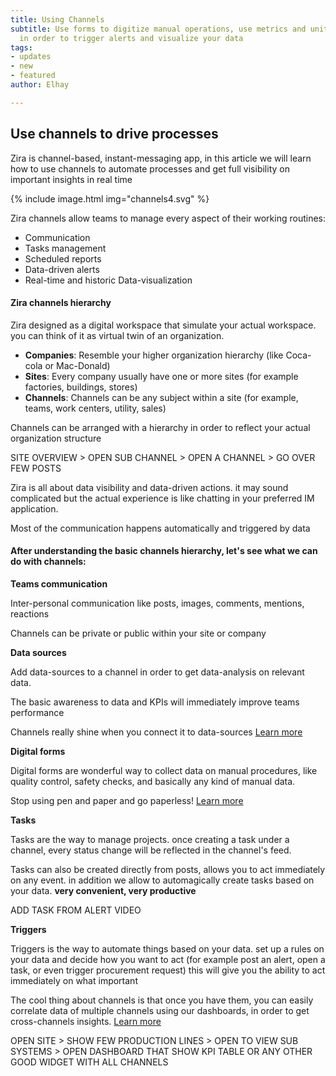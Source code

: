 ```yaml
---
title: Using Channels
subtitle: Use forms to digitize manual operations, use metrics and unit of measures
  in order to trigger alerts and visualize your data
tags:
- updates
- new
- featured
author: Elhay

---
```

## Use channels to drive processes

Zira is channel-based, instant-messaging app, in this article we will learn how to use channels to automate processes and get full visibility on important insights in real time

{% include image.html img="channels4.svg" %}

Zira channels allow teams to manage every aspect of their working routines:
- Communication
- Tasks management
- Scheduled reports
- Data-driven alerts
- Real-time and historic Data-visualization 

#### Zira channels hierarchy

Zira designed as a digital workspace that simulate your actual workspace. you can think of it as virtual twin of an organization.

- **Companies**: Resemble your higher organization hierarchy (like Coca-cola or Mac-Donald)
- **Sites**: Every company usually have one or more sites (for example factories, buildings, stores)
- **Channels**: Channels can be any subject within a site (for example, teams, work centers, utility, sales)

Channels can be arranged with a hierarchy in order to reflect your actual organization structure

SITE OVERVIEW > OPEN SUB CHANNEL > OPEN A CHANNEL > GO OVER FEW POSTS



Zira is all about data visibility and data-driven actions. it may sound complicated but the actual experience is like chatting in your preferred IM application.

Most of the communication happens automatically and triggered by data

#### After understanding the basic channels hierarchy, let's see what we can do with channels:


**Teams communication**

Inter-personal communication like posts, images, comments, mentions, reactions

Channels can be private or public within your site or company

**Data sources** 

Add data-sources to a channel in order to get data-analysis on relevant data. 

The basic awareness to data and KPIs will immediately improve teams performance

Channels really shine when you connect it to data-sources   [Learn more](../_docs/data-sources/introduction.md)


**Digital forms**

Digital forms are wonderful way to collect data on manual procedures, like quality control, safety checks, and basically any kind of manual data. 

Stop using pen and paper and go paperless!  [Learn more](../_docs/data-sources/forms.md)

**Tasks**

Tasks are the way to manage projects. once creating a task under a channel, every status change will be reflected in the channel's feed. 

Tasks can also be created directly from posts, allows you to act immediately on any event. in addition we allow to automagically create tasks based on your data. **very convenient, very productive**

ADD TASK FROM ALERT VIDEO

**Triggers**

Triggers is the way to automate things based on your data. set up a rules on your data and decide how you want to act (for example post an alert, open a task, or even trigger procurement request) this will give you the ability to act immediately on what important  

The cool thing about channels is that once you have them, you can easily correlate data of multiple channels using our dashboards, in order to get cross-channels insights.
[Learn more](../_docs/data-sources/triggers.md)

OPEN SITE > SHOW FEW PRODUCTION LINES > OPEN TO VIEW SUB SYSTEMS > OPEN DASHBOARD THAT SHOW KPI TABLE OR ANY OTHER GOOD WIDGET WITH ALL CHANNELS